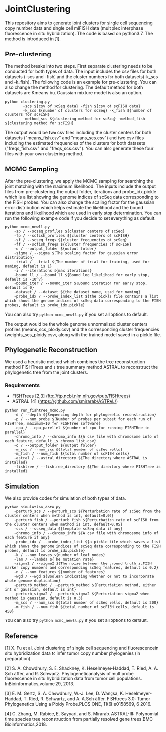# JointClustering
This repository aims to generate joint clusters for single cell sequencing copy number data and single cell miFISH data (multiplex interphase fluorescence in situ hybridization). The code is based on python3.7. The method is introduced in [1].

## Pre-clustering
The method breaks into two steps. First separate clustering needs to be conducted for both types of data. The input includes the csv files for both datasets (-scs and -fish) and the cluster numbers for both datasets(-k_scs and -k_fish). The following code is an example for pre-clustering. You can also change the method for clustering. The default method for both datasets are Kmeans but Gaussian mixture model is also an option.
```
python clustering.py 
        -scs ${csv of scSeq data} -fish ${csv of scFISH data} 
        -k_scs ${number of clusters for scSeq} -k_fish ${number of clusters for scFISH} 
        -method_scs ${clustering method for scSeq} -method_fish ${clustering method for scFISH} 
```
The output would be two csv files including the cluster centers for both datasets ("means_fish.csv" and "means_scs.csv") and two csv files including the estimated frequencies of the clusters for both datasets ("freqs_fish.csv" and "freqs_scs.csv"). You can also generate these four files with your own clustering method.

## MCMC Sampling
After the pre-clustering, we apply the MCMC sampling for searching the joint matching with the maximum likelihood. The inputs include the output files from pre-clustering, the output folder, iterations and probe_idx.pickle which is a list showing the genome indices of scSeq data corresponding to the FISH probes. You can also change the scaling factor for the gaussian error distribution which helps estimate the likelihood and the bound iterations and likelihood which are used in early stop determination. You can run the following example code if you decide to set everything as default.

```
python mcmc_newll.py
    -sp / --scseq_profiles ${cluster centers of scSeq}
    -fp / --scfish_profiles ${cluster centers of scFISH}
    -sf / --scseq_freqs ${cluster frequencies of scSeq}
    -ff / --scfish_freqs ${cluster frequencies of scFISH}
    -o / --output_folder ${output folder}
    -sigma / --sigma ${The scaling factor for gaussian error distribution}
    -trial / --trial ${The number of trial for training, used for naming, default is 1}
    -i / --iterations ${max iterations}
    -bound_ll / --bound_ll ${Bound log likelihood for early stop, default is -10^7}
    -bound_iter / --bound_iter ${Bound iteration for early stop, default is 0}
    -dataset / --dataset ${the dataset name, used for naming}
    -probe_idx / --probe_index_list ${the pickle file contains a list which shows the genome indices of scSeq data corresponding to the FISH probes, default is probe_idx.pickle}
```
You can also try ``` python mcmc_newll.py ``` if you set all options to default.

The output would be the whole genome unnormalized cluster centers profiles (means_scs_ploidy.csv) and the corresponding cluster frequencies (weights_scs_ploidy.csv), along with the trained model saved in a pickle file.

## Phylogenetic Reconstruction

We used a heuristic method which combines the tree reconstruction method FISHTrees and a tree summary method ASTRAL to reconstruct the phylogenetic tree from the joint clusters.

### Requirements
* FISHTrees [2,3] (ftp://ftp.ncbi.nlm.nih.gov/pub/FISHtrees)
* ASTRAL [4] (https://github.com/smirarab/ASTRAL/)

```
python run_fishtree_mcmc.py 
    -d / --depth ${Sequencing depth for phylogenetic reconstruction}
    -p / --num_probe ${Number of probes per subset for each run of FISHTree, maximum=10 for FISHTree software}
    -cpu / --cpu_parellel ${number of cpu for running FISHTRee in parallel}
    -chromo_info / --chromo_info ${A csv file with chromosome info of each feature, default is chromo_list.csv}
    -o / --output_folder ${output folder}
    -m_scs / --num_scs ${total number of scSeq cells}
    -m_fish / --num_fish ${total number of scFISH cells}
    -astral / --astral_directory ${The directory where ASTRAL is installed}
    -fishtree / --fishtree_directory ${The directory where FISHTree is installed}
```

## Simulation
We also provide codes for simulation of both types of data.
```
python simulation_data.py
    -perturb_scs / --perturb_scs ${Perturbation rate of scSeq from the cluster centers when method is int, default=0.05}
    -perturb_fish / --perturb_fish ${Perturbation rate of scFISH from the cluster centers when method is int, default=0.05}
    -scs / --scseq_data ${template scSeq data if any}
    -chromo_info / --chromo_info ${A csv file with chromosome info of each feature if any}
    -probe_idx / --probe_index_list ${a pickle file which saves a list which shows the genome indices of scSeq data corresponding to the FISH probes, default is probe_idx.pickle}
    -k / --num_leaves ${number of leaf nodes}
    -lam / --lambda ${The mutation rate}
    -sigma2 / --sigma2 ${The noise between the ground truth scFISH marker copy numbers and corresponding scSeq features, default is 0.2}
    -n / --num_features ${number of features}
    -wgd / --wgd ${Boolean indicating whether or not to incorporate whole genome duplication}
    -perturb_method / --perturb_method ${Perturbation method, either int or gaussian, default is int}
    -perturb_sigma2 / --perturb_sigma2 ${Perturbation sigma2 when method is gaussian, default is 0.3}
    -m_scs / --num_scs ${total number of scSeq cells, default is 200}
    -m_fish / --num_fish ${total number of scFISH cells, default is 450}
```
You can also try ``` python mcmc_newll.py ``` if you set all options to default.

## Reference
[1] X. Fu et al. Joint clustering of single cell sequencing and fluorescencein situ hybridization data to infer tumor copy number phylogenies (in preparation)

[2] S. A. Chowdhury, S. E. Shackney, K. Heselmeyer-Haddad, T. Ried, A. A. Sch ̈affer, and R. Schwartz. Phylogeneticanalysis of multiprobe fluorescence in situ hybridization data from tumor cell populations.  InBioinformatics,volume 29, 2013.

[3] E. M. Gertz, S. A. Chowdhury, W.-J. Lee, D. Wangsa, K. Heselmeyer-Haddad, T. Ried, R. Schwartz, and A. A.Sch ̈affer.  FISHtrees 3.0: Tumor Phylogenetics Using a Ploidy Probe.PLOS ONE, 11(6):e0158569, 6 2016.

[4] C. Zhang, M. Rabiee, E. Sayyari, and S. Mirarab. ASTRAL-III: Polynomial time species tree reconstruction from partially resolved gene trees.BMC Bioinformatics,2018.
